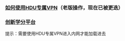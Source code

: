 ### [如何使用HDU专属VPN](怎么使用杭电VPN？.pdf)（老版操作，现在已被更迭）
  
### [创新学分平台](http://192.168.101.210/aexp/)
  提示：需要使用HDU专属VPN进入内网才能加载进去
